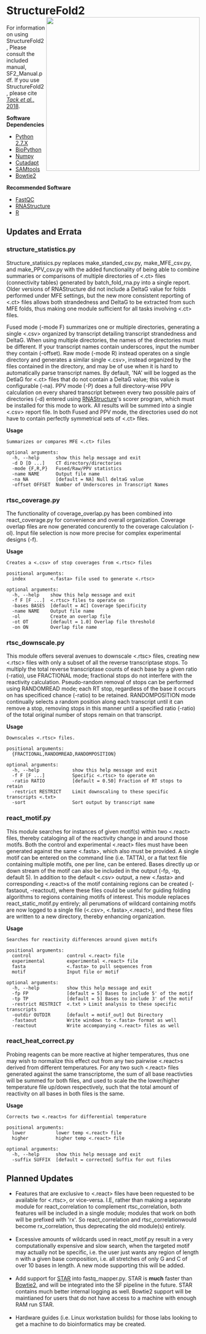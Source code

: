 # StructureFold2 <img src='assets/sf2_logo.png' align='right' width='400px' />

For information on using StructureFold2, Please consult the included manual, SF2_Manual.pdf.
If you use StructureFold2, please cite [_Tack et al._, 2018](https://www.sciencedirect.com/science/article/pii/S1046202317303535).


**Software Dependencies**
+ [Python 2.7.X](https://www.python.org/)
+ [BioPython](https://biopython.org/)
+ [Numpy](https://numpy.org/)
+ [Cutadapt](https://cutadapt.readthedocs.io/en/stable/)
+ [SAMtools](http://samtools.sourceforge.net/)
+ [Bowtie2](http://bowtie-bio.sourceforge.net/bowtie2/index.shtml)

**Recommended Software**
+ [FastQC](https://www.bioinformatics.babraham.ac.uk/projects/fastqc/)
+ [RNAStructure](https://rna.urmc.rochester.edu/RNAstructure.html)
+ [R](https://www.r-project.org/)

## Updates and Errata

### structure_statistics.py
Structure_statisics.py replaces make_standed_csv.py, make_MFE_csv.py, and make_PPV_csv.py with the added
functionality of being able to combine summaries or comparisons of multiple directories of <.ct> files 
(connectivity tables) generated by batch_fold_rna.py into a single report. 
Older versions of RNAStructure did not include a DeltaG value for folds performed under MFE settings, 
but the new more consistent reporting of <.ct> files allows both strandedness and DeltaG to be extracted from such 
MFE folds, thus making one module sufficient for all tasks involving <.ct> files. 

Fused mode (-mode F) summarizes one or multiple directories, generating a single <.csv> organized by 
transcript detailing transcript strandedness and DeltaG. When using multiple directories, the names of the directories 
must be different. If your transcript names contain underscores, input the number they contain (-offset). 
Raw mode (-mode R) instead operates on a single directory and generates a similar single <.csv>, instead organized by 
the files contained in the directory, and may be of use when it is hard to automatically parse transcript names. 
By default, 'NA' will be logged as the DetlaG for <.ct> files that do not contain a DeltaG value; this value is 
configurable (-na). PPV mode (-P) does a full directory-wise PPV calculation on every shared transcript between every 
two possible pairs of directories (-d) entered using [RNAStructure](https://rna.urmc.rochester.edu/RNAstructure.html)'s 
scorer program, which must be installed for this mode to work. All results will be summed into a single <.csv> report file.
In both Fused and PPV mode, the directories used do not have to contain perfectly symmetrical sets of <.ct> files.

**Usage**
```
Summarizes or compares MFE <.ct> files

optional arguments:
  -h, --help      show this help message and exit
  -d D [D ...]    CT directory/directories
  -mode {F,R,P}   Fused/Raw/PPV statistics
  -name NAME      Output file name
  -na NA          [default = NA] Null deltaG value
  -offset OFFSET  Number of Underscores in Transcript Names
```

### rtsc_coverage.py
The functionality of coverage_overlap.py has been combined into react_coverage.py for convenience and
overall organization. Coverage overlap files are now generated concurently to the coverage calculation (-ol). 
Input file selection is now more precise for complex experimental designs (-f).

**Usage**
```
Creates a <.csv> of stop coverages from <.rtsc> files

positional arguments:
  index         <.fasta> file used to generate <.rtsc>

optional arguments:
  -h, --help    show this help message and exit
  -f F [F ...]  <.rtsc> files to operate on
  -bases BASES  [default = AC] Coverage Specificity
  -name NAME    Output file name
  -ol           Create an overlap file
  -ot OT        [default = 1.0] Overlap file threshold
  -on ON        Overlap file name
```

### rtsc_downscale.py
This module offers several avenues to downscale <.rtsc> files, creating
new <.rtsc> files with only a subset of all the reverse transcriptase stops. To
multiply the total reverse transcriptase counts of each base by a given ratio (-ratio), 
use FRACTIONAL mode; fractional stops do not interfere with the reactivity calculation.
Pseudo-random removal of stops can be performed using RANDOMREAD mode; each RT stop, regardless
of the base it occurs on has specificed chance (-ratio) to be retained. RANDOMPOSITION mode
continually selects a random position along each transcript until it can remove a stop, 
removing stops in this manner until a specified ratio (-ratio) of the total original 
number of stops remain on that transcript.

**Usage**
```
Downscales <.rtsc> files.

positional arguments:
  {FRACTIONAL,RANDOMREAD,RANDOMPOSITION}

optional arguments:
  -h, --help            show this help message and exit
  -f F [F ...]          Specific <.rtsc> to operate on
  -ratio RATIO          [default = 0.50] Fraction of RT stops to retain
  -restrict RESTRICT    Limit downscaling to these specific transcripts <.txt>
  -sort                 Sort output by transcript name
```

### react_motif.py
This module searches for instances of given motif(s) within two <.react> files,
thereby cataloging all of the reactivity change in and around those motifs. Both the 
control and experimental <.react> files must have been generated against the same <.fasta>, 
which also must be provided. A single motif can be entered on the command line (i.e. TATTA),
or a flat text file containing multiple motifs, one per line, can be entered. Bases directly
up or down stream of the motif can also be included in the output (-fp, -tp, default 5). 
In addition to the default <.csv> output, a new <.fasta> and corresponding <.react>s of the 
motif containing regions can be created (-fastaout, -reactout), where these files could be 
useful for guiding folding algorithms to regions containing motifs of interest. This module 
replaces react_static_motif.py entirely; all perumations of wildcard containing motifs
are now logged to a single file (<.csv>, <.fasta>,<.react>), and these files are written to 
a new directory, thereby enhancing organization.

**Usage**
```
Searches for reactivity differences around given motifs

positional arguments:
  control             control <.react> file
  experimental        experimental <.react> file
  fasta               <.fasta> to pull sequences from
  motif               Input file or motif

optional arguments:
  -h, --help          show this help message and exit
  -fp FP              [default = 5] Bases to include 5' of the motif
  -tp TP              [default = 5] Bases to include 3' of the motif
  -restrict RESTRICT  <.txt > Limit analysis to these specific transcripts
  -outdir OUTDIR      [default = motif_out] Out Directory
  -fastaout           Write windows to <.fasta> format as well
  -reactout           Write accompanying <.react> files as well
```

### react_heat_correct.py
Probing reagents can be more reactive at higher temperatures, thus one may wish to 
normalize this effect out from any two pairwise <.react>s derived from different temperatures. 
For any two such <.react> files generated against the same transcriptome, the sum of all base 
reactivties will be summed for both files, and used to scale the the lower/higher temperature file
up/down respectively, such that the total amount of reactivity on all bases in both files is the same. 

**Usage**
```
Corrects two <.react>s for differential temperature

positional arguments:
  lower           lower temp <.react> file
  higher          higher temp <.react> file

optional arguments:
  -h, --help      show this help message and exit
  -suffix SUFFIX  [default = corrected] Suffix for out files
```

## Planned Updates
* Features that are exclusive to <.react> files have been requested to be available for <.rtsc>,
or vice-versa. I.E, rather than making a separate module for react_correlation to complement rtsc_correlation,
both features will be included in a single module; modules that work on both will be prefixed with 'rx'. 
So react_correlation and rtsc_correlationwould become rx_correlation, thus 
deprecating the old module(s) entirely.<br><br>
* Excessive amounts of wildcards used in react_motif.py result in a very
computationally expensive and slow search, when the targeted motif may actually not be
specific, i.e. the user just wants any region of length n with a given base composition,
i.e. all stretches of only G and C of over 10 bases in length. 
A new mode supporting this will be added.<br><br>
* Add support for [STAR](https://github.com/alexdobin/STAR) into fastq_mapper.py. STAR is **much** faster than 
[Bowtie2](http://bowtie-bio.sourceforge.net/bowtie2/index.shtml), and will be integrated
into the SF pipeline in the future. STAR contains much better internal logging as well. 
Bowtie2 support will be maintianed for users that do not have access to a machine
with enough RAM run STAR.<br><br>
* Hardware guides (i.e. Linux workstation builds) for those labs
looking to get a machine to do bioinformatics may be created.

